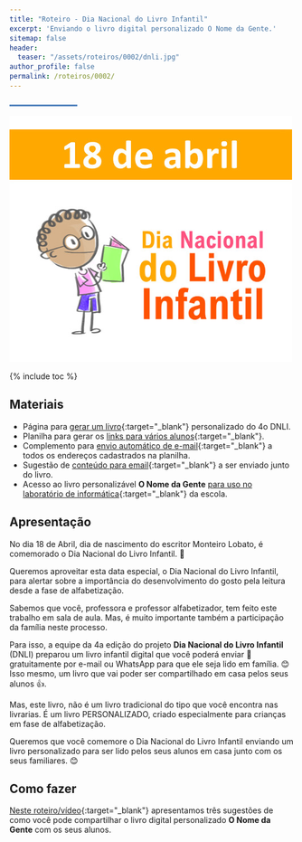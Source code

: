 ```yaml
---
title: "Roteiro - Dia Nacional do Livro Infantil"
excerpt: 'Enviando o livro digital personalizado O Nome da Gente.'
sitemap: false
header: 
  teaser: "/assets/roteiros/0002/dnli.jpg" 
author_profile: false
permalink: /roteiros/0002/
---
```

![Linha separadora](/assets/images/line.jpg)

![Dia Nacional do Livro Infantil](/assets/roteiros/0002/dnli.jpg)

{% include toc %}

## Materiais
* Página para [gerar um livro](https://livros.aprender.digital/s/experimente.html){:target="_blank"} personalizado do 4o DNLI.
* Planilha para gerar os [links para vários alunos](https://drive.google.com/open?id=1hPnSv79oE48FNSDH7vb2BczAUWkCcjzc){:target="_blank"}.
* Complemento para [envio automático de e-mail](https://chrome.google.com/webstore/detail/zoho-craft-send-and-track/gcmpegnpnldbkaaijmcibgofgpgidlid){:target="_blank"} a todos os endereços cadastrados na planilha.
* Sugestão de [conteúdo para email](https://drive.google.com/open?id=1ppyKlOGsL8zrITY7PKKPpFRk1iHJaMKhFJhLScGwJ7I){:target="_blank"}  a ser enviado junto do livro.
* Acesso ao livro personalizável **O Nome da Gente** [para uso no laboratório de informática](https://livros.aprender.digital){:target="_blank"} da escola.


## Apresentação
No dia 18 de Abril, dia de nascimento do escritor Monteiro Lobato, é comemorado o Dia Nacional do Livro Infantil. 📖 

Queremos aproveitar esta data especial, o Dia Nacional do Livro Infantil, para alertar sobre a importância do desenvolvimento do gosto pela leitura desde a fase de alfabetização.

Sabemos que você, professora e professor alfabetizador, tem feito este trabalho em sala de aula. Mas, é muito importante também a participação da família neste processo. 

Para isso, a equipe da 4a edição do projeto **Dia Nacional do Livro Infantil** (DNLI) preparou um livro infantil digital que você poderá enviar 🎁 gratuitamente por e-mail ou WhatsApp para que ele seja lido em família. 😊 Isso mesmo, um livro que vai poder ser compartilhado em casa pelos seus alunos 👍.

Mas, este livro, não é um livro tradicional do tipo que você encontra nas livrarias. É um livro PERSONALIZADO, criado especialmente para crianças em fase de alfabetização. 

Queremos que você comemore o Dia Nacional do Livro Infantil enviando um livro personalizado para ser lido pelos seus alunos em casa junto com os seus familiares. 😊

## Como fazer
[Neste roteiro/vídeo](http://bit.ly/2ZfoPMi){:target="_blank"} apresentamos três sugestões de como você pode compartilhar o livro digital personalizado **O Nome da Gente** com os seus alunos.

